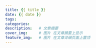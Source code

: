 ```yaml
---
title: {{ title }}
date: {{ date }}
tags: 
categories: 
description:   # 文章摘要
cover_img:     # 图片 在文章摘要上显示
feature_img:   # 图片 在文章详细页面上置顶
---
```


